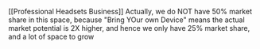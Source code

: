 [[Professional Headsets Business]]
Actually, we do NOT have 50% market share in this space, because "Bring YOur own Device" means the actual market potential is 2X higher, and hence we only have 25% market share, and a lot of space to grow